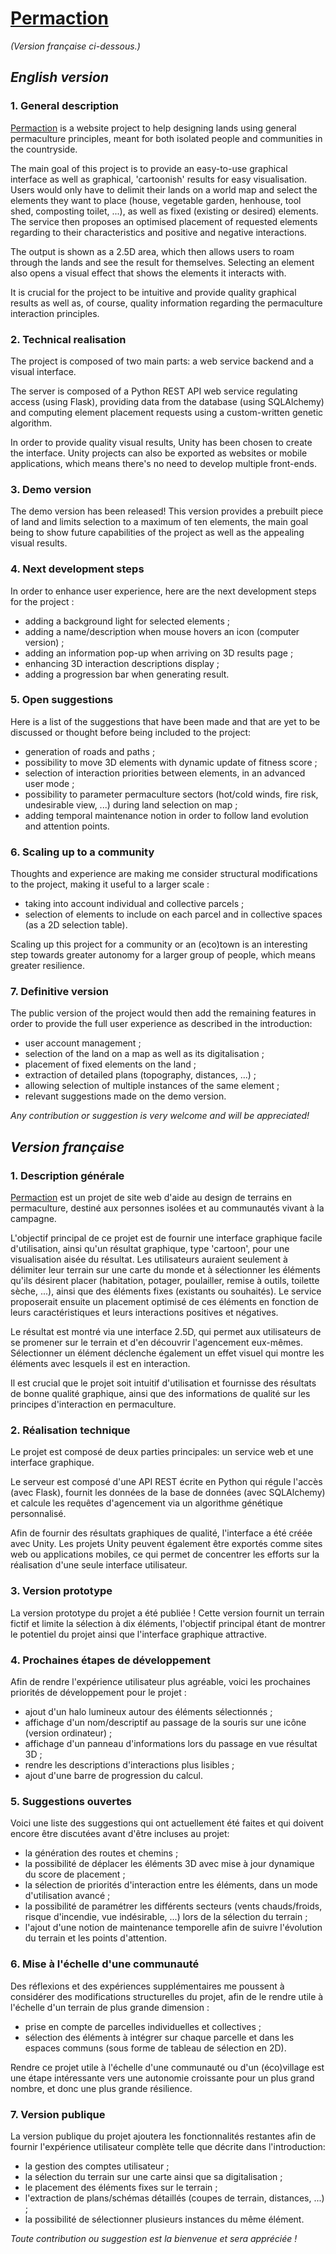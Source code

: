 # [Permaction](https://www.permaction.com/)

*(Version française ci-dessous.)*

## *English version*

### 1. General description

[Permaction](https://www.permaction.com/) is a website project to help designing lands using general permaculture principles, meant for both isolated people and communities in the countryside. 

The main goal of this project is to provide an easy-to-use graphical interface as well as graphical, 'cartoonish' results for easy visualisation. Users would only have to delimit their lands on a world map and select the elements they want to place (house, vegetable garden, henhouse, tool shed, composting toilet, ...), as well as fixed (existing or desired) elements.
The service then proposes an optimised placement of requested elements regarding to their characteristics and positive and negative interactions.

The output is shown as a 2.5D area, which then allows users to roam through the lands and see the result for themselves. Selecting an element also opens a visual effect that shows the elements it interacts with.

It is crucial for the project to be intuitive and provide quality graphical results as well as, of course, quality information regarding the permaculture interaction principles.

### 2. Technical realisation

The project is composed of two main parts: a web service backend and a visual interface.

The server is composed of a Python REST API web service regulating access (using Flask), providing data from the database (using SQLAlchemy) and computing element placement requests using a custom-written genetic algorithm.

In order to provide quality visual results, Unity has been chosen to create the interface. Unity projects can also be exported as websites or mobile applications, which means there's no need to develop multiple front-ends.

### 3. Demo version

The demo version has been released! This version provides a prebuilt piece of land and limits selection to a maximum of ten elements, the main goal being to show future capabilities of the project as well as the appealing visual results.

### 4. Next development steps

In order to enhance user experience, here are the next development steps for the project :
- adding a background light for selected elements ;
- adding a name/description when mouse hovers an icon (computer version) ;
- adding an information pop-up when arriving on 3D results page ;
- enhancing 3D interaction descriptions display ;
- adding a progression bar when generating result.

### 5. Open suggestions

Here is a list of the suggestions that have been made and that are yet to be discussed or thought before being included to the project:
- generation of roads and paths ;
- possibility to move 3D elements with dynamic update of fitness score ;
- selection of interaction priorities between elements, in an advanced user mode ;
- possibility to parameter permaculture sectors (hot/cold winds, fire risk, undesirable view, ...) during land selection on map ;
- adding temporal maintenance notion in order to follow land evolution and attention points.

### 6. Scaling up to a community

Thoughts and experience are making me consider structural modifications to the project, making it useful to a larger scale :
- taking into account individual and collective parcels ;
- selection of elements to include on each parcel and in collective spaces (as a 2D selection table).

Scaling up this project for a community or an (eco)town  is an interesting step towards greater autonomy for a larger group of people, which means greater resilience.

### 7. Definitive version

The public version of the project would then add the remaining features in order to provide the full user experience as described in the introduction:
- user account management ;
- selection of the land on a map as well as its digitalisation ;
- placement of fixed elements on the land ;
- extraction of detailed plans (topography, distances, ...) ;
- allowing selection of multiple instances of the same element ;
- relevant suggestions made on the demo version.

*Any contribution or suggestion is very welcome and will be appreciated!*

## *Version française*

### 1. Description générale

[Permaction](https://www.permaction.com/) est un projet de site web d'aide au design de terrains en permaculture, destiné aux personnes isolées et au communautés vivant à la campagne.

L'objectif principal de ce projet est de fournir une interface graphique facile d'utilisation, ainsi qu'un résultat graphique, type 'cartoon', pour une visualisation aisée du résultat. Les utilisateurs auraient seulement à délimiter leur terrain sur une carte du monde et à sélectionner les éléments qu'ils désirent placer (habitation, potager, poulailler, remise à outils, toilette sèche, ...), ainsi que des éléments fixes (existants ou souhaités).
Le service proposerait ensuite un placement optimisé de ces éléments en fonction de leurs caractéristiques et leurs interactions positives et négatives.

Le résultat est montré via une interface 2.5D, qui permet aux utilisateurs de se promener sur le terrain et d'en découvrir l'agencement eux-mêmes. Sélectionner un élément déclenche également un effet visuel qui montre les éléments avec lesquels il est en interaction.

Il est crucial que le projet soit intuitif d'utilisation et fournisse des résultats de bonne qualité graphique, ainsi que des informations de qualité sur les principes d'interaction en permaculture.

### 2. Réalisation technique

Le projet est composé de deux parties principales: un service web et une interface graphique.

Le serveur est composé d'une API REST écrite en Python qui régule l'accès (avec Flask), fournit les données de la base de données (avec SQLAlchemy) et calcule les requêtes d'agencement via un algorithme génétique personnalisé.

Afin de fournir des résultats graphiques de qualité, l'interface a été créée avec Unity. Les projets Unity peuvent également être exportés comme sites web ou applications mobiles, ce qui permet de concentrer les efforts sur la réalisation d'une seule interface utilisateur.

### 3. Version prototype

La version prototype du projet a été publiée ! Cette version fournit un terrain fictif et limite la sélection à dix éléments, l'objectif principal étant de montrer le potentiel du projet ainsi que l'interface graphique attractive.

### 4. Prochaines étapes de développement

Afin de rendre l'expérience utilisateur plus agréable, voici les prochaines priorités de développement pour le projet :
- ajout d'un halo lumineux autour des éléments sélectionnés ;
- affichage d'un nom/descriptif au passage de la souris sur une icône (version ordinateur) ;
- affichage d'un panneau d'informations lors du passage en vue résultat 3D ;
- rendre les descriptions d'interactions plus lisibles ;
- ajout d'une barre de progression du calcul.

### 5. Suggestions ouvertes

Voici une liste des suggestions qui ont actuellement été faites et qui doivent encore être discutées avant d'être incluses au projet:
- la génération des routes et chemins ;
- la possibilité de déplacer les éléments 3D avec mise à jour dynamique du score de placement ;
- la sélection de priorités d'interaction entre les éléments, dans un mode d'utilisation avancé ;
- la possibilité de paramétrer les différents secteurs (vents chauds/froids, risque d'incendie, vue indésirable, ...) lors de la sélection du terrain ;
- l'ajout d'une notion de maintenance temporelle afin de suivre l'évolution du terrain et les points d'attention.

### 6. Mise à l'échelle d'une communauté

Des réflexions et des expériences supplémentaires me poussent à considérer des modifications structurelles du projet, afin de le rendre utile à l'échelle d'un terrain de plus grande dimension :
- prise en compte de parcelles individuelles et collectives ;
- sélection des éléments à intégrer sur chaque parcelle et dans les espaces communs (sous forme de tableau de sélection en 2D).

Rendre ce projet utile à l'échelle d'une communauté ou d'un (éco)village est une étape intéressante vers une autonomie croissante pour un plus grand nombre, et donc une plus grande résilience.

### 7. Version publique

La version publique du projet ajoutera les fonctionnalités restantes afin de fournir l'expérience utilisateur complète telle que décrite dans l'introduction:
- la gestion des comptes utilisateur ;
- la sélection du terrain sur une carte ainsi que sa digitalisation ;
- le placement des éléments fixes sur le terrain ;
- l'extraction de plans/schémas détaillés (coupes de terrain, distances, ...) ;
- la possibilité de sélectionner plusieurs instances du même élément.

*Toute contribution ou suggestion est la bienvenue et sera appréciée !*
